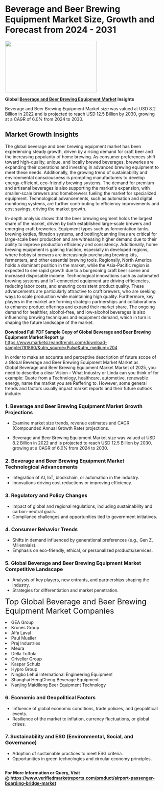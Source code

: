<H1>Beverage and Beer Brewing Equipment Market Size, Growth and Forecast from 2024 - 2031</H1><img class="aligncenter size-medium wp-image-584254" src="https://thirdeyenews.in/wp-content/uploads/2024/09/Global-Market-Research-300x168.jpeg" alt="" width="300" height="168" /><p><strong>Global&nbsp;<a href="https://www.marketsizeandtrends.com/download-sample/781860/&amp;utm_source=Pulse&amp;utm_medium=204">Beverage and Beer Brewing Equipment Market</a> Insights</strong></p><p>Beverage and Beer Brewing Equipment Market size was valued at USD 8.2 Billion in 2022 and is projected to reach USD 12.5 Billion by 2030, growing at a CAGR of 6.0% from 2024 to 2030.</p><p><h2>Market Growth Insights</h2> <p>The global beverage and beer brewing equipment market has been experiencing steady growth, driven by a rising demand for craft beer and the increasing popularity of home brewing. As consumer preferences shift toward high-quality, unique, and locally brewed beverages, breweries are expanding their operations and investing in advanced brewing equipment to meet these needs. Additionally, the growing trend of sustainability and environmental consciousness is prompting manufacturers to develop energy-efficient, eco-friendly brewing systems. The demand for premium and artisanal beverages is also supporting the market's expansion, with smaller-scale brewers and homebrewers fueling the market for specialized equipment. Technological advancements, such as automation and digital monitoring systems, are further contributing to efficiency improvements and cost savings, driving the market growth. </p> <p>In-depth analysis shows that the beer brewing segment holds the largest share of the market, driven by both established large-scale brewers and emerging craft breweries. Equipment types such as fermentation tanks, brewing kettles, filtration systems, and bottling/canning lines are critical for large-scale beer production and are witnessing higher demand due to their ability to improve production efficiency and consistency. Additionally, home brewing equipment is gaining traction, especially in developed regions, where hobbyist brewers are increasingly purchasing brewing kits, fermenters, and other essential brewing tools. Regionally, North America holds a dominant position in the market, while the Asia-Pacific region is expected to see rapid growth due to a burgeoning craft beer scene and increased disposable income. Technological innovations such as automated brewing systems and IoT-connected equipment are driving efficiencies, reducing labor costs, and ensuring consistent product quality. These advancements are particularly attractive to craft brewers, who are seeking ways to scale production while maintaining high quality. Furthermore, key players in the market are forming strategic partnerships and collaborations to enhance product offerings and expand their market share. The ongoing demand for healthier, alcohol-free, and low-alcohol beverages is also influencing brewing techniques and equipment demand, which in turn is shaping the future landscape of the market. </p><p><span class=""><strong>Download Full PDF Sample Copy of Global Beverage and Beer Brewing Equipment Market Report</strong> @ <a href="https://www.marketsizeandtrends.com/download-sample/781860/&amp;utm_source=Pulse&amp;utm_medium=204" target="_blank">https://www.marketsizeandtrends.com/download-sample/781860/&amp;utm_source=Pulse&amp;utm_medium=204</a></span></p><p>In order to make an accurate and perceptive description of future scope of a Global&nbsp;Beverage and Beer Brewing Equipment Market Market as Global&nbsp;Beverage and Beer Brewing Equipment Market Market of 2025, you need to describe a clear Vision &ndash; What Industry or Linda can you think of for example: Quote from a Technology, healthcare, automotive, renewable energy, name the market you are Reffering to. However, some general trends and factors usually impact market reports and their future outlook include:</p><h3>1.&nbsp;<strong>Beverage and Beer Brewing Equipment Market Growth Projections</strong></h3><ul><li>Examine market size trends, revenue estimates and CAGR (Compounded Annual Growth Rate) projections.</li><li><p>Beverage and Beer Brewing Equipment Market size was valued at USD 8.2 Billion in 2022 and is projected to reach USD 12.5 Billion by 2030, growing at a CAGR of 6.0% from 2024 to 2030.</p></li></ul><h3>2.&nbsp;<strong>Beverage and Beer Brewing Equipment Market Technological Advancements</strong></h3><ul><li>Integration of AI, IoT, blockchain, or automation in the industry.</li><li>Innovations driving cost reductions or improving efficiency.</li></ul><h3>3.&nbsp;<strong>Regulatory and Policy Changes</strong></h3><ul><li>Impact of global and regional regulations, including sustainability and carbon-neutral goals.</li><li>Compliance challenges and opportunities tied to government initiatives.</li></ul><h3>4.&nbsp;<strong>Consumer Behavior Trends</strong></h3><ul><li>Shifts in demand influenced by generational preferences (e.g., Gen Z, Millennials).</li><li>Emphasis on eco-friendly, ethical, or personalized products/services.</li></ul><h3>5.&nbsp;<strong>Global Beverage and Beer Brewing Equipment Market Competitive Landscape</strong></h3><ul><li>Analysis of key players, new entrants, and partnerships shaping the industry.</li><li>Strategies for differentiation and market penetration.</li></ul><p data-pm-slice="1 1 []"><span style="color: inherit; font-family: inherit; font-size: 25px;">Top Global Beverage and Beer Brewing Equipment Market Companies</span></p><div class="" data-test-id=""><p><li>GEA Group</li><li> Krones Group</li><li> Alfa Laval</li><li> Paul Mueller</li><li> Praj Industries</li><li> Meura</li><li> Della Toffola</li><li> Criveller Group</li><li> Kaspar Schulz</li><li> Hypro Group</li><li> Ningbo Lehui International Engineering Equipment</li><li> Shanghai HengCheng Beverage Equipment</li><li> Nanjing Maidilong Beer Equipment Technology</li></p></div><h3>6.&nbsp;<strong>Economic and Geopolitical Factors</strong></h3><ul><li>Influence of global economic conditions, trade policies, and geopolitical events.</li><li>Resilience of the market to inflation, currency fluctuations, or global crises.</li></ul><h3>7.&nbsp;<strong>Sustainability and ESG (Environmental, Social, and Governance)</strong></h3><ul><li>Adoption of sustainable practices to meet ESG criteria.</li><li>Opportunities in green technologies and circular economy principles.</li></ul><h2><strong style="font-size: 14px;">For More Information or Query, Visit @&nbsp;</strong><a style="background-color: #ffffff; font-size: 14px;" href="https://www.marketsizeandtrends.com/report/beverage-and-beer-brewing-equipment-market/" target="_blank">https://www.verifiedmarketreports.com/product/airport-passenger-boarding-bridge-market</a></h2>
